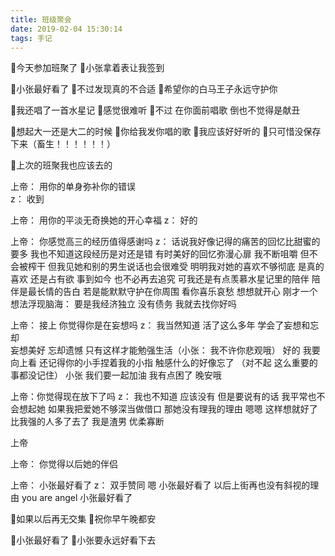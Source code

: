 ```yaml
---
title: 班级聚会
date: 2019-02-04 15:30:14
tags: 手记
---
```

🌱今天参加班聚了
🌱小张拿着表让我签到

<!--more-->
🌱小张最好看了
🌱不过发现真的不合适
🌱希望你的白马王子永远守护你

🌱我还唱了一首水星记
🌱感觉很难听
🌱不过 在你面前唱歌  倒也不觉得是献丑

🌱想起大一还是大二的时候
🌱你给我发你唱的歌
🌱我应该好好听的
🌱只可惜没保存下来（畜生！！！！！！）

🌱上次的班聚我也应该去的

上帝：  用你的单身弥补你的错误  
z：    收到

上帝：  用你的平淡无奇换她的开心幸福
z：     好的

上帝：  你感觉高三的经历值得感谢吗
z：    话说我好像记得的痛苦的回忆比甜蜜的要多 我也不知道这段经历是对还是错  有时美好的回忆弥漫心扉  我不断咀嚼  但不会被榨干 但我见她和别的男生说话也会很难受  明明我对她的喜欢不够彻底  是真的喜欢  还是占有欲  事到如今  也不必再去追究  可我还是有点羡慕水星记里的陪伴  陪伴是最长情的告白   若是能默默守护在你周围  看你喜乐哀愁  想想就开心  刚才一个想法浮现脑海：  要是我经济独立  没有债务  我就去找你好吗  

上帝：  接上  你觉得你是在妄想吗
z：    我当然知道  活了这么多年  学会了妄想和忘却  
妄想美好   忘却遗憾   只有这样才能勉强生活（小张：  我不许你悲观哦）
好的  我要向上看    还记得你的小手捏着我的小指  触感什么的好像忘了 （对不起  这么重要的事都没记住）  小张  我们要一起加油  我有点困了 晚安哦

上帝：你觉得现在放下了吗
z： 我也不知道  应该没有  但是要说有的话  我平常也不会想起她
如果我把爱她不够深当做借口  那她没有理我的理由  嗯嗯   这样想就好了
比我强的人多了去了   我是渣男  优柔寡断

上帝

上帝：  你觉得以后她的伴侣

上帝： 小张最好看了
z：  双手赞同         嗯  小张最好看了  以后上街再也没有斜视的理由
you are angel      小张最好看了


🌱如果以后再无交集
🌱祝你早午晚都安


🌱小张最好看了
🌱小张要永远好看下去

